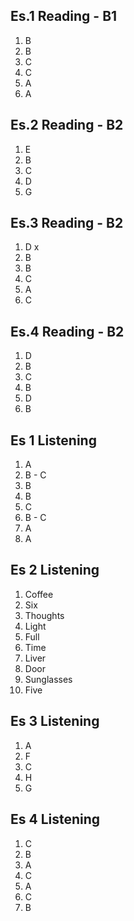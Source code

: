 ## Es.1 Reading - B1

1. B
2. B
3. C
4. C
5. A 
6. A

## Es.2 Reading - B2
1. E
2. B
3. C
4. D
5. G

## Es.3 Reading - B2
1. D x
2. B
3. B
4. C
5. A
6. C

## Es.4 Reading - B2	

1. D
2. B
3. C 
4. B 
5. D
6. B


## Es 1 Listening
1. A
2. B - C
3. B 
4. B
5. C
6. B - C
7. A 
8. A 

## Es 2 Listening
1. Coffee
2. Six
3. Thoughts 
4. Light
5. Full
6. Time
7. Liver
8. Door 
9. Sunglasses 
10. Five 

## Es 3 Listening
1. A
2. F
3. C
4. H 
5. G

## Es 4 Listening
1. C
2. B
3. A 
4. C 
5. A 
6. C 
7. B
<!--stackedit_data:
eyJoaXN0b3J5IjpbMzE5NzY3MzU3LC0xMDU2MTI2MjA3LC0xNT
c5ODY5MzMwLC0xOTc0MjM2MTE2LC0zNTMzNjk4MjIsLTIxMTI1
ODIwOTUsMjIyOTU2MTU4LC0xMjQyMzE1ODkzLC0xMTY4Nzg3ND
U0LC04NjkyNDA2NDYsLTQ1OTM4ODMzNCwtNzk1MTUwNDU2LDU1
MzQ2MzQ4MiwtMTE2MTExMTM4NiwtNjAwOTM5MTMxLC05ODgxOT
gyNDMsNzkzNzkyNjA0XX0=
-->